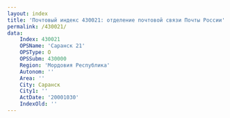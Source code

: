 ```yaml
---
layout: index
title: 'Почтовый индекс 430021: отделение почтовой связи Почты России'
permalink: /430021/
data:
    Index: 430021
    OPSName: 'Саранск 21'
    OPSType: О
    OPSSubm: 430000
    Region: 'Мордовия Республика'
    Autonom: ''
    Area: ''
    City: Саранск
    City1: ''
    ActDate: '20001030'
    IndexOld: ''
---
```

